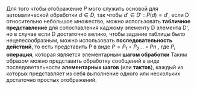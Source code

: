 Для того чтобы отображение $P$ мого служить основой для автоматической обработки $d \in D$, так чтобы $d'\in D':P(d) = d'$,  если D относительно небольшое множество, можно использовать **табличное представление** для сопоставления каджому элементу D элемента D', но в случае если D достаточно велико, чтобы задание таблицы было нецелесообразным, можно использовать  **последовательность действий**, то есть представить P в виде $P = P_{1} \circ P_{2} \dots \circ Pn$ , где $P_{i}$  **операция**, которая является элементарным **шагом обработки**
Таким образом можно представить обработку сообщений в виде последоветальности **элементарных шагов** (или **тактов**), каждый из которых представляет из себя выполнение одного или нескольких достаточно простых отображений.
